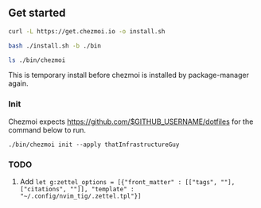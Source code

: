 ## Get started

```sh
curl -L https://get.chezmoi.io -o install.sh

bash ./install.sh -b ./bin

ls ./bin/chezmoi
```

This is temporary install before chezmoi is installed by package-manager again.

### Init

Chezmoi expects https://github.com/$GITHUB_USERNAME/dotfiles for the command below to run. 

```
./bin/chezmoi init --apply thatInfrastructureGuy
```

### TODO

1. Add `let g:zettel_options = [{"front_matter" : [["tags", ""], ["citations", ""]], "template" :  "~/.config/nvim_tig/.zettel.tpl"}]`
